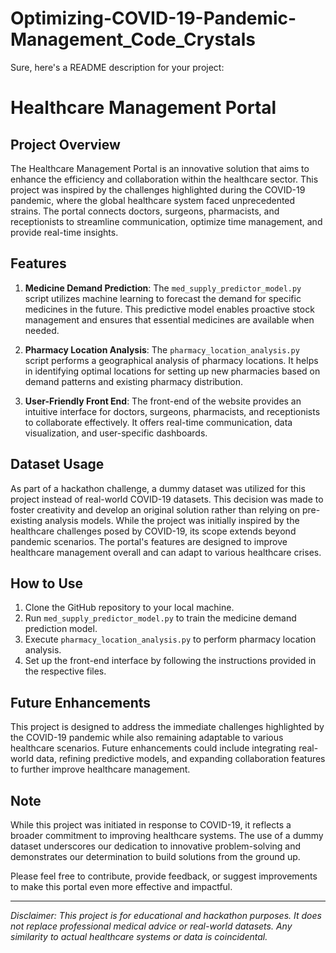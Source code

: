 # Optimizing-COVID-19-Pandemic-Management_Code_Crystals
Sure, here's a README description for your project:

# Healthcare Management Portal

## Project Overview

The Healthcare Management Portal is an innovative solution that aims to enhance the efficiency and collaboration within the healthcare sector. This project was inspired by the challenges highlighted during the COVID-19 pandemic, where the global healthcare system faced unprecedented strains. The portal connects doctors, surgeons, pharmacists, and receptionists to streamline communication, optimize time management, and provide real-time insights.

## Features

1. **Medicine Demand Prediction**: The `med_supply_predictor_model.py` script utilizes machine learning to forecast the demand for specific medicines in the future. This predictive model enables proactive stock management and ensures that essential medicines are available when needed.

2. **Pharmacy Location Analysis**: The `pharmacy_location_analysis.py` script performs a geographical analysis of pharmacy locations. It helps in identifying optimal locations for setting up new pharmacies based on demand patterns and existing pharmacy distribution.

3. **User-Friendly Front End**: The front-end of the website provides an intuitive interface for doctors, surgeons, pharmacists, and receptionists to collaborate effectively. It offers real-time communication, data visualization, and user-specific dashboards.

## Dataset Usage

As part of a hackathon challenge, a dummy dataset was utilized for this project instead of real-world COVID-19 datasets. This decision was made to foster creativity and develop an original solution rather than relying on pre-existing analysis models. While the project was initially inspired by the healthcare challenges posed by COVID-19, its scope extends beyond pandemic scenarios. The portal's features are designed to improve healthcare management overall and can adapt to various healthcare crises.

## How to Use

1. Clone the GitHub repository to your local machine.
2. Run `med_supply_predictor_model.py` to train the medicine demand prediction model.
3. Execute `pharmacy_location_analysis.py` to perform pharmacy location analysis.
4. Set up the front-end interface by following the instructions provided in the respective files.

## Future Enhancements

This project is designed to address the immediate challenges highlighted by the COVID-19 pandemic while also remaining adaptable to various healthcare scenarios. Future enhancements could include integrating real-world data, refining predictive models, and expanding collaboration features to further improve healthcare management.

## Note

While this project was initiated in response to COVID-19, it reflects a broader commitment to improving healthcare systems. The use of a dummy dataset underscores our dedication to innovative problem-solving and demonstrates our determination to build solutions from the ground up.

Please feel free to contribute, provide feedback, or suggest improvements to make this portal even more effective and impactful.

---

*Disclaimer: This project is for educational and hackathon purposes. It does not replace professional medical advice or real-world datasets. Any similarity to actual healthcare systems or data is coincidental.*
